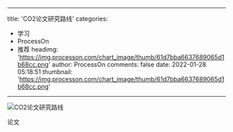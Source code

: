 
---
title: 'CO2论文研究路线'
categories: 
 - 学习
 - ProcessOn
 - 推荐
headimg: 'https://img.processon.com/chart_image/thumb/61d7bba6637689065d1b68cc.png'
author: ProcessOn
comments: false
date: 2022-01-28 05:18:51
thumbnail: 'https://img.processon.com/chart_image/thumb/61d7bba6637689065d1b68cc.png'
---

<div>   
<img class="thumb" alt="CO2论文研究路线" src="https://img.processon.com/chart_image/thumb/61d7bba6637689065d1b68cc.png" referrerpolicy="no-referrer">
<p>论文</p>  
</div>
            